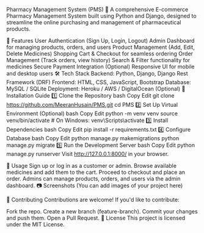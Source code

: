 Pharmacy Management System (PMS) 💊
A comprehensive E-commerce Pharmacy Management System built using Python and Django, designed to streamline the online purchasing and management of pharmaceutical products.

🚀 Features
User Authentication (Sign Up, Login, Logout)
Admin Dashboard for managing products, orders, and users
Product Management (Add, Edit, Delete Medicines)
Shopping Cart & Checkout for seamless ordering
Order Management (Track orders, view history)
Search & Filter functionality for medicines
Secure Payment Integration (Optional)
Responsive UI for mobile and desktop users
🛠️ Tech Stack
Backend: Python, Django, Django Rest Framework (DRF)
Frontend: HTML, CSS, JavaScript, Bootstrap
Database: MySQL / SQLite
Deployment: Heroku / AWS / DigitalOcean (Optional)
📌 Installation Guide
1️⃣ Clone the Repository
bash
Copy
Edit
git clone https://github.com/MeeranHusain/PMS.git
cd PMS
2️⃣ Set Up Virtual Environment (Optional)
bash
Copy
Edit
python -m venv venv
source venv/bin/activate  # On Windows: venv\Scripts\activate
3️⃣ Install Dependencies
bash
Copy
Edit
pip install -r requirements.txt
4️⃣ Configure Database
bash
Copy
Edit
python manage.py makemigrations
python manage.py migrate
5️⃣ Run the Development Server
bash
Copy
Edit
python manage.py runserver
Visit http://127.0.0.1:8000/ in your browser.

🛒 Usage
Sign up or log in as a customer or admin.
Browse available medicines and add them to the cart.
Proceed to checkout and place an order.
Admins can manage products, orders, and users via the admin dashboard.
📷 Screenshots
(You can add images of your project here)

🤝 Contributing
Contributions are welcome! If you'd like to contribute:

Fork the repo.
Create a new branch (feature-branch).
Commit your changes and push them.
Open a Pull Request.
📝 License
This project is licensed under the MIT License.
